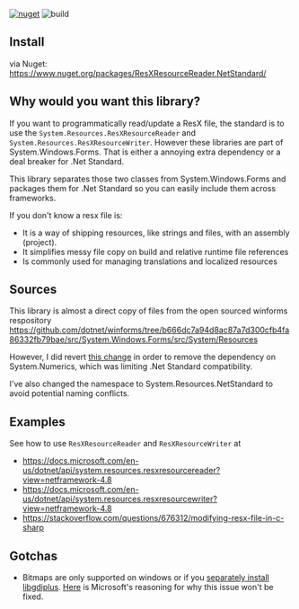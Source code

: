 [![nuget](https://img.shields.io/nuget/v/ResXResourceReader.NetStandard)](https://www.nuget.org/packages/ResXResourceReader.NetStandard/)
![build](https://github.com/farlee2121/ResXResourceReader.NetStandard/workflows/Build/badge.svg)

Install
-------
via Nuget: https://www.nuget.org/packages/ResXResourceReader.NetStandard/

Why would you want this library?
--------------------------------
If you want to programmatically read/update a ResX file, the standard is to use the `System.Resources.ResXResourceReader` and `System.Resources.ResXResourceWriter`. However these libraries are part of System.Windows.Forms. That is either a annoying extra dependency or a deal breaker for .Net Standard.

This library separates those two classes from System.Windows.Forms and packages them for .Net Standard so you can easily include them across
frameworks.

If you don't know a resx file is:
 - It is a way of shipping resources, like strings and files, with an assembly (project).
 -  It simplifies messy file copy on build and relative runtime file references
 - Is commonly used for managing translations and localized resources

Sources
-------
This library is almost a direct copy of files from the open sourced winforms respository  
https://github.com/dotnet/winforms/tree/b666dc7a94d8ac87a7d300cfb4fa86332fb79bae/src/System.Windows.Forms/src/System/Resources

However, I did revert [this change](https://github.com/dotnet/winforms/commit/f9f414d72a4d00da3f709ec3b76521d2859e6d49) in order to remove the dependency on System.Numerics, which was limiting .Net Standard compatibility.

I've also changed the namespace to System.Resources.NetStandard to avoid potential naming conflicts.  

Examples
--------
See how to use `ResXResourceReader` and `ResXResourceWriter` at
- https://docs.microsoft.com/en-us/dotnet/api/system.resources.resxresourcereader?view=netframework-4.8
- https://docs.microsoft.com/en-us/dotnet/api/system.resources.resxresourcewriter?view=netframework-4.8
- https://stackoverflow.com/questions/676312/modifying-resx-file-in-c-sharp


Gotchas
-------

- Bitmaps are only supported on windows or if you [separately install libgdiplus](https://www.ryadel.com/en/asp-net-core-linux-unable-to-load-dll-libgdiplus-gdiplus-dll-gdi-fix/). [Here](https://docs.microsoft.com/en-us/dotnet/core/compatibility/core-libraries/6.0/system-drawing-common-windows-only#reason-for-change) is Microsoft's reasoning for why this issue won't be fixed.
